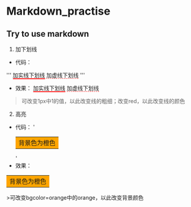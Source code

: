 # Markdown_practise
## Try to use markdown
1. 加下划线
- 代码：

'''
<span style="border-bottom:2px solid red;">加实线下划线</span>
<span style="border-bottom:1px dashed red;">加虚线下划线</span>
'''

- 效果：
<span style="border-bottom:2px solid red;">加实线下划线</span>
<span style="border-bottom:1px dashed red;">加虚线下划线</span>
>可改变1px中1的值，以此改变线的粗细；改变red，以此改变线的颜色

2. 高亮
- 代码：
'<table><tr><td bgcolor=orange>背景色为橙色</td></tr></table>'
- 效果：
<table><tr><td bgcolor=orange>背景色为橙色</td></tr></table>
>可改变bgcolor=orange中的orange，以此改变背景颜色
